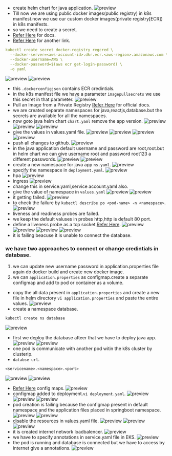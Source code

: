 * create helm chart for java application.
![preview](./images/jin150.png)
* Till now we are using public docker images(public registry) in k8s manifest.now we use our custom docker images(private registry[ECR]) in k8s manifests.
* so we need to create a secret.
* [Refer Here](https://skryvets.com/blog/2021/03/15/kubernetes-pull-image-from-private-ecr-registry/) for docs.
* [Refer Here](https://gist.github.com/t2wu/ce286e0883fe10cd54b664be17bf63fe) for another link.
```yaml
kubectl create secret docker-registry regcred \
  --docker-server=<aws-account-id>.dkr.ecr.<aws-region>.amazonaws.com \
  --docker-username=AWS \
  --docker-password=$(aws ecr get-login-password) \
  -o yaml
```
![preview](./images/jin151.png)
![preview](./images/jin152.png)
* this `.dockerconfigjson` contains ECR credintials.
* in the k8s manifest file we have a parameter `imagepullsecrets` we use this secret in that parameter.
![preview](./images/jin153.png)
* Pull an Image from a Private Registry [Refer Here](https://kubernetes.io/docs/tasks/configure-pod-container/pull-image-private-registry/) for official docs.
* we are created separate namespaces for java,reactjs,database.but the secrets are available for all the namespaces.
* now goto java helm chart `chart.yaml` remove the app version. 
  ![preview](./images/jin154.png)
  ![preview](./images/jin155.png)
  ![preview](./images/jin156.png)
* give the values in values.yaml file.
  ![preview](./images/jin157.png)
  ![preview](./images/jin158.png)
  ![preview](./images/jin159.png)
  ![preview](./images/jin160.png)
* push all changes to github.
  ![preview](./images/jin162.png)
* in the java application default username and password are root,root.but in helm chart we can give username root and password root123 a different passwords.
  ![preview](./images/jin161.png)
  ![preview](./images/jin163.png)
* create a new namespace for java app `ns.yaml`.
  ![preview](./images/jin164.png)
* specify the namespace in `deployment.yaml`.
  ![preview](./images/jin165.png)
* hpa
  ![preview](./images/jin166.png)
* ingress
  ![preview](./images/jin167.png)
* change this in service.yaml,service account.yaml also.
* give the value of namespace in `values.yaml`
  ![preview](./images/jin168.png)
  ![preview](./images/jin169.png)
* it getting failed.
  ![preview](./images/jin170.png)  
* to check the failure by `kubectl describe po <pod-name> -n <namespace>`.
  ![preview](./images/jin171.png)
* liveness and readiness probes are failed.
* we keep the default valuses in probes http,http is default 80 port.
* define a liveness probe as a tcp socket.[Refer Here](https://kubernetes.io/docs/tasks/configure-pod-container/configure-liveness-readiness-startup-probes/).
  ![preview](./images/jin172.png)
  ![preview](./images/jin173.png)
  ![preview](./images/jin174.png)
  ![preview](./images/jin175.png)
* it is failing beacuse it is unable to connect the database.
### we have two approaches to connect or change credintials in database.
 1. we can update new username password in application.properties file again do docker build and create new docker image.
 2. we can `application.properties` as configmap.create a separate configmap and add to pod or container as a volume.
* copy the all data present in `application.properties` and create a new file in helm directory `vi application.properties` and paste the entire values.
   ![preview](./images/jin176.png)
* create a namespace database.
```
kubectl create ns database
```
![preview](./images/jin177.png)
* first we deploy the database afteer that we have to deploy java app.
  ![preview](./images/jin178.png)
  ![preview](./images/jin179.png)
* one pod is communicate with another pod witin the k8s cluster by clusterip.
* `databse url`.
```
<servicename>.<namespace>.<port>
```
![preview](./images/jin180.png)
![preview](./images/jin181.png)
* [Refer Here](https://kubernetes.io/docs/concepts/configuration/configmap/) config maps.
  ![preview](./images/jin182.png)
* configmap added to deployment.`vi deployment.yaml`.
  ![preview](./images/jin183.png)
  ![preview](./images/jin184.png)
  ![preview](./images/jin185.png)
* pod creation is failing because the configmap present in default namespace and the application files placed in springboot  namespace.
  ![preview](./images/jin186.png)
  ![preview](./images/jin187.png)
* disable the resources in values.yaml file.
  ![preview](./images/jin188.png)
  ![preview](./images/jin189.png)
  ![preview](./images/jin190.png)
* it is created internel network loadbalencer.
  ![preview](./images/jin191.png)
* we have to specify annotations in service.yaml file in EKS.
  ![preview](./images/jin192.png)
* the pod is running and database is connected but we have to access by internet give a annotations.
  ![preview](./images/jin193.png)
  